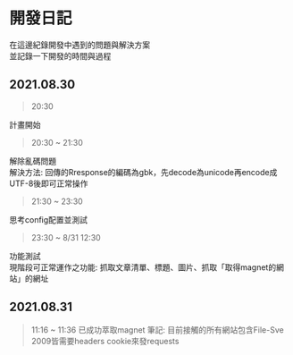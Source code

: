 # 開發日記

在這邊紀錄開發中遇到的問題與解決方案<br>
並記錄一下開發的時間與過程

## 2021.08.30
> 20:30

計畫開始

> 20:30 ~ 21:30

解除亂碼問題<br>
解決方法: 回傳的Rresponse的編碼為gbk，先decode為unicode再encode成UTF-8後即可正常操作

> 21:30 ~ 23:30

思考config配置並測試

> 23:30 ~ 8/31 12:30

功能測試<br>
現階段可正常運作之功能: 抓取文章清單、標題、圖片、抓取「取得magnet的網站」的網址

## 2021.08.31
> 11:16 ~ 11:36
已成功萃取magnet
筆記: 目前接觸的所有網站包含File-Sve 2009皆需要headers cookie來發requests

